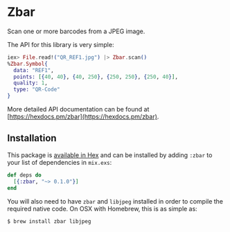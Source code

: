 # Zbar

Scan one or more barcodes from a JPEG image.

The API for this library is very simple:

```elixir
iex> File.read!("QR_REF1.jpg") |> Zbar.scan()
%Zbar.Symbol{
  data: "REF1",
  points: [{40, 40}, {40, 250}, {250, 250}, {250, 40}],
  quality: 1,
  type: "QR-Code"
}
```

More detailed API documentation can be found at
[https://hexdocs.pm/zbar](https://hexdocs.pm/zbar).

## Installation

This package is [available in Hex](https://hex.pm/packages/zbar) and can be
installed by adding `:zbar` to your list of dependencies in `mix.exs`:

```elixir
def deps do
  [{:zbar, "~> 0.1.0"}]
end
```

You will also need to have `zbar` and `libjpeg` installed in order to compile
the required native code. On OSX with Homebrew, this is as simple as:

```bash
$ brew install zbar libjpeg
```
